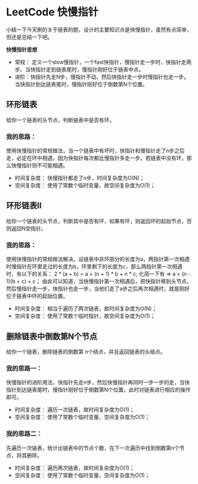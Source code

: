 # LeetCode 快慢指针


小结一下今天刷的关于链表的题，设计的主要知识点是快慢指针，虽然有点简单，但还是总结一下吧。

**快慢指针思想**
- 常规： 定义一个slow慢指针，一个fast快指针，慢指针走一步时，快指针走两步。当快指针走到链表尾时，慢指针刚好位于链表中点。
- 进阶：快指针先走N步，慢指针不动，然后快指针走一步时慢指针也走一步。当快指针到达链表尾时，慢指针刚好位于倒数第N个位置。

## 环形链表
给你一个链表的头节点，判断链表中是否有环。

### 我的思路：
使用快慢指针的常规做法，当一个链表中有坏时，快指针和慢指针走了n步之后走，必定在环中相遇，因为快指针每次都比慢指针多走一步。若链表中没有环，那么快慢指针则不可能相遇。

- 时间复杂度： 快慢指针都走了n步，时间复杂度为O(N)；
- 空间复杂度： 使用了常数个临时变量，故空间复杂度为O(1)；


## 环形链表II
给你一个链表的头节点，判断其中是否有环，如果有环，则返回坏的起始节点，否则返回N空指针。

### 我的思路：
使用快慢指针的常规做法解决。设链表中非环部分的长度为a，两指针第一次相遇时慢指针在环里走过的长度为b，环里剩下的长度为c，那么两指针第一次相遇时，有以下的关系：
2 * (a + b) = a + (n + 1) * b + n * c;
化简一下有 => a = (n - 1)(b + c) + c；
由此可以知道，当快慢指针第一次相遇后，把快指针移到头节点，然后慢指针走一步，快指针也走一步，当他们走了a步之后再次相遇时，就是刚好位于链表中环的起始位置。

- 时间复杂度： 相当于遍历了两次链表，故时间复杂度为O(N)；
- 空间复杂度： 使用了常数个临时指针，故空间复杂度为O(1)；


## 删除链表中倒数第N个节点
给你一个链表，删除链表的倒数第 n个结点，并且返回链表的头结点。

### 我的思路一：
快慢指针的进阶用法，快指针先走n步，然后快慢指针再同时一步一步的走，当快指针到达链表尾时，慢指针刚好位于倒数第N个位置，此时对链表进行相应的操作即可。

- 时间复杂度： 遍历一次链表，故时间复杂度为O(1)；
- 空间复杂度： 使用了常数个临时变量，空间复杂度为O(1)；

### 我的思路二：
先遍历一次链表，统计出链表中的节点个数，在下一次遍历中找到倒数第n个节点，将其删除。

- 时间复杂度： 遍历两次链表，故时间复杂度为O(1)；
- 空间复杂度： 使用了常数个临时变量，空间复杂度为O(1)；
